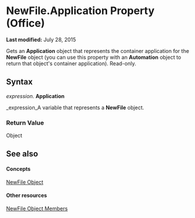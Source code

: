 
# NewFile.Application Property (Office)

 **Last modified:** July 28, 2015

Gets an  **Application** object that represents the container application for the **NewFile** object (you can use this property with an **Automation** object to return that object's container application). Read-only.

## Syntax

 _expression_. **Application**

 _expression_A variable that represents a  **NewFile** object.


### Return Value

Object


## See also


#### Concepts


 [NewFile Object](6f53ced5-4488-b67f-ca1f-729aeb790eb1.md)
#### Other resources


 [NewFile Object Members](dc0ff9f2-6703-b835-26d8-9c5c2c0af763.md)
